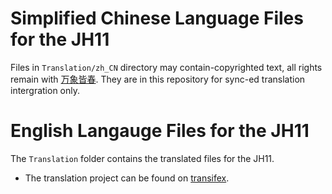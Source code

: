 # Simplified Chinese Language Files for the JH11
Files in `Translation/zh_CN` directory may contain-copyrighted text, all rights remain with 
[万象皆春](https://store.steampowered.com/app/1816570/_/). They are in this repository for sync-ed translation intergration only. 


# English Langauge Files for the JH11
The `Translation` folder contains the translated files for the JH11.

* The translation project can be found on [transifex](https://www.transifex.com/taiwu-community-translation/jh11/).
